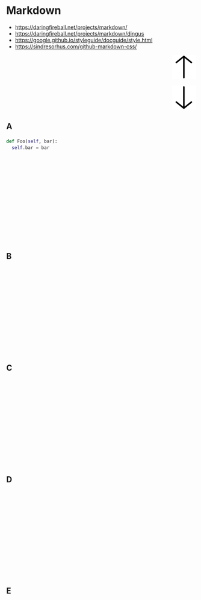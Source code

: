 # Markdown

- https://daringfireball.net/projects/markdown/
- https://daringfireball.net/projects/markdown/dingus
- https://google.github.io/styleguide/docguide/style.html
- https://sindresorhus.com/github-markdown-css/

<p align="right"><img src="icons/bytesize-icons/dist/icons/arrow-top.svg"></p>

<p align="right"><img src="icons/bytesize-icons/dist/icons/arrow-bottom.svg"></p>

## A

```python
def Foo(self, bar):
  self.bar = bar
```

```















```


## B

```















```



## C

```















```



## D

```















```



## E

```















```

